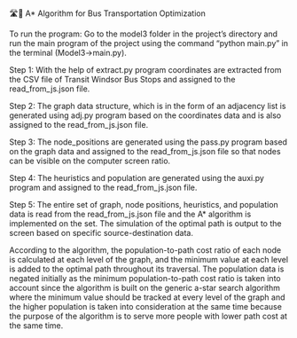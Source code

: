 🛣️🚌
A* Algorithm for Bus Transportation Optimization 

To run the program: 
Go to the model3 folder in the project’s directory and run the main program of the project using the command “python main.py” in the terminal (Model3->main.py).

Step 1: 
With the help of extract.py program coordinates are extracted from the CSV file of Transit Windsor Bus Stops and assigned to the read_from_js.json file.

Step 2: 
The graph data structure, which is in the form of an adjacency list is generated using adj.py program based on the coordinates data and is also assigned to the read_from_js.json file.

Step 3:
The node_positions are generated using the pass.py program based on the graph data and assigned to the read_from_js.json file so that nodes can be visible on the computer screen ratio.

Step 4:
The heuristics and population are generated using the auxi.py program and assigned to the read_from_js.json file.

Step 5:
The entire set of graph, node positions, heuristics, and population data is read from the read_from_js.json file and the A* algorithm is implemented on the set. The simulation of the optimal path is output to the screen based on specific source-destination data.


According to the algorithm, the population-to-path cost ratio of each node is calculated at each level of the graph, and the minimum value at each level is added to the optimal path throughout its traversal. The population data is negated initially as the minimum population-to-path cost ratio is taken into account since the algorithm is built on the generic a-star search algorithm where the minimum value should be tracked at every level of the graph and the higher population is taken into consideration at the same time because the purpose of the algorithm is to serve more people with lower path cost at the same time. 

